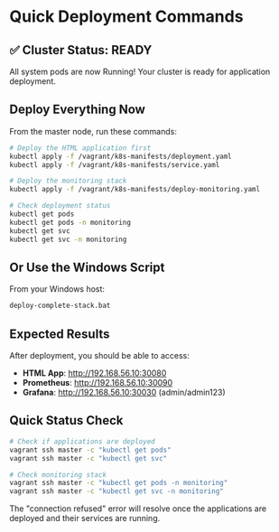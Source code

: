 # Quick Deployment Commands

## ✅ Cluster Status: READY
All system pods are now Running! Your cluster is ready for application deployment.

## Deploy Everything Now

From the master node, run these commands:

```bash
# Deploy the HTML application first
kubectl apply -f /vagrant/k8s-manifests/deployment.yaml
kubectl apply -f /vagrant/k8s-manifests/service.yaml

# Deploy the monitoring stack
kubectl apply -f /vagrant/k8s-manifests/deploy-monitoring.yaml

# Check deployment status
kubectl get pods
kubectl get pods -n monitoring
kubectl get svc
kubectl get svc -n monitoring
```

## Or Use the Windows Script

From your Windows host:

```bash
deploy-complete-stack.bat
```

## Expected Results

After deployment, you should be able to access:

- **HTML App**: http://192.168.56.10:30080
- **Prometheus**: http://192.168.56.10:30090  
- **Grafana**: http://192.168.56.10:30030 (admin/admin123)

## Quick Status Check

```bash
# Check if applications are deployed
vagrant ssh master -c "kubectl get pods"
vagrant ssh master -c "kubectl get svc"

# Check monitoring stack
vagrant ssh master -c "kubectl get pods -n monitoring"
vagrant ssh master -c "kubectl get svc -n monitoring"
```

The "connection refused" error will resolve once the applications are deployed and their services are running.